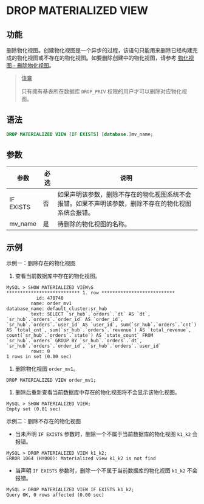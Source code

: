 # DROP MATERIALIZED VIEW

## 功能

删除物化视图。创建物化视图是一个异步的过程，该语句只能用来删除已经构建完成的物化视图或不存在的物化视图。如要删除创建中的物化视图，请参考 [物化视图 - 删除物化视图](../../../using_starrocks/Materialized_view.md#删除物化视图)。

> **注意**
>
> 只有拥有基表所在数据库 `DROP_PRIV` 权限的用户才可以删除对应物化视图。

## 语法

```SQL
DROP MATERIALIZED VIEW [IF EXISTS] [database.]mv_name;
```

## 参数

| **参数**  | **必选** | **说明**                                                     |
| --------- | -------- | ------------------------------------------------------------ |
| IF EXISTS | 否       | 如果声明该参数，删除不存在的物化视图系统不会报错。如果不声明该参数，删除不存在的物化视图系统会报错。 |
| mv_name   | 是       | 待删除的物化视图的名称。                                     |

## 示例

示例一：删除存在的物化视图

1. 查看当前数据库中存在的物化视图。

```Plain
MySQL > SHOW MATERIALIZED VIEW\G
*************************** 1. row ***************************
           id: 470740
         name: order_mv1
database_name: default_cluster:sr_hub
         text: SELECT `sr_hub`.`orders`.`dt` AS `dt`, `sr_hub`.`orders`.`order_id` AS `order_id`, `sr_hub`.`orders`.`user_id` AS `user_id`, sum(`sr_hub`.`orders`.`cnt`) AS `total_cnt`, sum(`sr_hub`.`orders`.`revenue`) AS `total_revenue`, count(`sr_hub`.`orders`.`state`) AS `state_count` FROM `sr_hub`.`orders` GROUP BY `sr_hub`.`orders`.`dt`, `sr_hub`.`orders`.`order_id`, `sr_hub`.`orders`.`user_id`
         rows: 0
1 rows in set (0.00 sec)
```

1. 删除物化视图 `order_mv1`。

```Plain
DROP MATERIALIZED VIEW order_mv1;
```

1. 删除后重新查看当前数据库中存在的物化视图将不会显示该物化视图。

```Plain
MySQL > SHOW MATERIALIZED VIEW;
Empty set (0.01 sec)
```

示例二：删除不存在的物化视图

- 当未声明 `IF EXISTS` 参数时，删除一个不属于当前数据库的物化视图 `k1_k2` 会报错。

```Plain
MySQL > DROP MATERIALIZED VIEW k1_k2;
ERROR 1064 (HY000): Materialized view k1_k2 is not find
```

- 当声明 `IF EXISTS` 参数时，删除一个不属于当前数据库的物化视图 `k1_k2` 不会报错。

```Plain
MySQL > DROP MATERIALIZED VIEW IF EXISTS k1_k2;
Query OK, 0 rows affected (0.00 sec)
```
